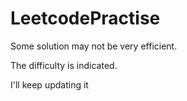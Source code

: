 # LeetcodePractise
Some solution may not be very efficient. 

The difficulty is indicated.

I'll keep updating it
